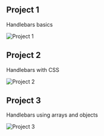 ## Project 1
Handlebars basics

![Project 1](https://raw.githubusercontent.com/robynover/goucher-web-dev/master/img/screenshot-handlebars1.png)

## Project 2
Handlebars with CSS

![Project 2](https://raw.githubusercontent.com/robynover/goucher-web-dev/master/img/screenshot-handlebars2.png)

## Project 3
Handlebars using arrays and objects

![Project 3](https://raw.githubusercontent.com/robynover/goucher-web-dev/master/img/screenshot-handlebars3.png)